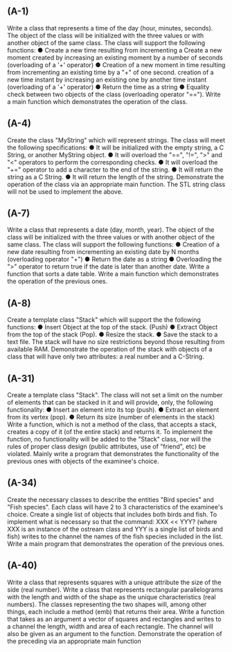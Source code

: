 ## (A-1)
Write a class that represents a time of the day (hour, minutes, seconds). The object of the class will be initialized with the three values or with another object of the same class.
The class will support the following functions:
● Create a new time resulting from incrementing a
Create a new moment created by increasing an existing moment by a number of seconds (overloading of a '+' operator)
● Creation of a new moment in time resulting from incrementing an existing time by a "+" of one second.
creation of a new time instant by increasing an existing one by another time instant (overloading of a '+' operator)
● Return the time as a string
● Equality check between two objects of the class (overloading
operator "==").
Write a main function which demonstrates the operation of the class.

## (A-4)
Create the class "MyString" which will represent strings. The class will meet the following specifications:
● It will be initialized with the empty string, a C String, or another MyString object.
● It will overload the "==", "!=", ">" and "<" operators to perform the
corresponding checks.
● It will overload the "+=" operator to add a character to the
end of the string.
● It will return the string as a C String.
● It will return the length of the string.
Demonstrate the operation of the class via an appropriate main function. The STL string class will not be used to implement the above.

## (A-7)
Write a class that represents a date (day, month, year). The object of the class will be initialized with the three values or with another object of the same class.
The class will support the following functions:
● Creation of a new date resulting from incrementing an existing date by N months (overloading operator "+")
● Return the date as a string
● Overloading the ">" operator to return true if the date is later than another date.
Write a function that sorts a date table.
Write a main function which demonstrates the operation of the previous ones.

## (A-8)
Create a template class "Stack" which will support the
the following functions:
● Insert Object at the top of the stack. (Push)
● Extract Object from the top of the stack (Pop).
● Resize the stack.
● Save the stack to a text file.
The stack will have no size restrictions beyond those resulting from available RAM.
Demonstrate the operation of the stack with objects of a class that will have only two attributes: a real number and a C-String.

## (A-31)
Create a template class "Stack". The class will not set a limit on the
number of elements that can be stacked in it and will
provide, only, the following functionality:
● Insert an element into its top (push).
● Extract an element from its vertex (pop).
● Return its size (number of elements in the stack) 
Write a function, which is not a method of the class, that accepts a stack, creates a copy of it (of the entire stack) and returns it. To implement the function, no functionality will be added to the "Stack" class, nor will the rules of proper class design (public attributes, use of "friend", etc) be violated.
Mainly write a program that demonstrates the functionality of the previous ones with objects of the examinee's choice.

## (A-34)
Create the necessary classes to describe the entities "Bird species" and "Fish species". Each class will have 2 to 3 characteristics of the examinee's choice.
Create a single list of objects that includes both birds and fish.
To implement what is necessary so that the command: XXX << YYY? (where XXX is an instance of the ostream class and YYY is a single list of birds and fish) writes to the channel the names of the fish species included in the list.
Write a main program that demonstrates the operation of the previous ones.

## (A-40)
Write a class that represents squares with a unique
attribute the size of the side (real number).
Write a class that represents rectangular parallelograms with the length and width of the shape as the unique characteristics (real numbers).
The classes representing the two shapes will, among other things, each include a method (emb) that returns their area.
Write a function that takes as an argument a vector of squares and rectangles and writes to a channel the length, width and area of each rectangle. The channel will also be given as an argument to the function.
Demonstrate the operation of the preceding via an appropriate main function
